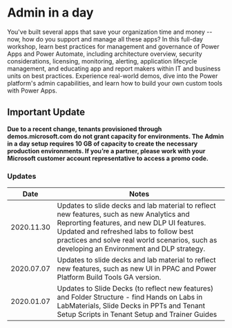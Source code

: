 # Admin in a day
You've built several apps that save your organization time and money -- now, how do you support and manage all these apps? In this full-day workshop, learn best practices for management and governance of Power Apps and Power Automate, including architecture overview, security considerations, licensing, monitoring, alerting, application lifecycle management, and educating app and report makers within IT and business units on best practices. Experience real-world demos, dive into the Power platform's admin capabilities, and learn how to build your own custom tools with Power Apps.

## Important Update
**Due to a recent change, tenants provisioned through demos.microsoft.com do not grant capacity for environments. The Admin in a day setup requires 10 GB of capacity to create the necessary production environments. If you’re a partner, please work with your Microsoft customer account representative to access a promo code.**

### Updates
Date | Notes
---|--
2020.11.30 | Updates to slide decks and lab material to reflect new features, such as new Analytics and Reprorting features, and new DLP UI features. Updated and refreshed labs to follow best practices and solve real world scenarios, such as developing an Environment and DLP strategy.
2020.07.07 | Updates to slide decks and lab material to reflect new features, such as new UI in PPAC and Power Platform Build Tools GA version.  
2020.01.07 | Updates to Slide Decks (to reflect new features) and Folder Structure - find Hands on Labs in LabMaterials, Slide Decks in PPTs and Tenant Setup Scripts in Tenant Setup and Trainer Guides
